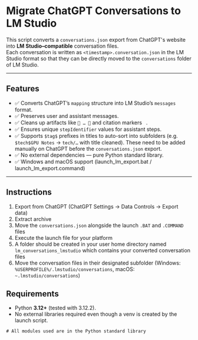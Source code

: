 # Migrate ChatGPT Conversations to LM Studio

This script converts a `conversations.json` export from ChatGPT's website into **LM Studio–compatible** conversation files.  
Each conversation is written as `<timestamp>.conversation.json` in the LM Studio format so that they can be directly moved to the `conversations` folder of LM Studio.

---

## Features

- ✅ Converts ChatGPT’s `mapping` structure into LM Studio’s `messages` format.
- ✅ Preserves user and assistant messages.  
- ✅ Cleans up artifacts like ` … ` and citation markers ` `.  
- ✅ Ensures unique `stepIdentifier` values for assistant steps.  
- ✅ Supports `$tag$` prefixes in titles to auto-sort into subfolders (e.g. `$tech$GPU Notes` → `tech/…` with title cleaned). These need to be added manually on ChatGPT before the `conversations.json` export.  
- ✅ No external dependencies — pure Python standard library.
- ✅ Windows and macOS support (launch_lm_export.bat / launch_lm_export.command)

---

## Instructions
1. Export from ChatGPT (ChatGPT Settings -> Data Controls -> Export data)
2. Extract archive
3. Move the `conversations.json` alongside the launch `.BAT` and `.COMMAND` files
4. Execute the launch file for your platform
5. A folder should be created in your user home directory named `lm_conversations_lmstudio` which contains your converted conversation files
6. Move the conversation files in their designated subfolder (Windows: `%USERPROFILE%/.lmstudio/conversations`, macOS: `~.lmstudio/conversations`)

## Requirements

- Python **3.12+** (tested with 3.12.2).  
- No external libraries required even though a venv is created by the launch script.

```txt
# All modules used are in the Python standard library
